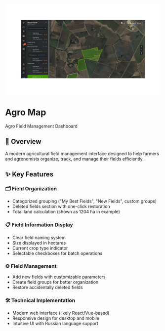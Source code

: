 ![alt text](./static/img/pic.png)

# **Agro Map**
Agro Field Management Dashboard

## 🌱 Overview
A modern agricultural field management interface designed to help farmers and agronomists organize, track, and manage their fields efficiently.

## ✨ Key Features
### 🗂️ Field Organization
- Categorized grouping ("My Best Fields", "New Fields", custom groups)
- Deleted fields section with one-click restoration
- Total land calculation (shown as 1204 ha in example)

### 📋 Field Information Display
- Clear field naming system
- Size displayed in hectares
- Current crop type indicator
- Selectable checkboxes for batch operations

### ⚙️ Field Management
- Add new fields with customizable parameters
- Create field groups for better organization
- Restore accidentally deleted fields

### 🛠 Technical Implementation
- Modern web interface (likely React/Vue-based)
- Responsive design for desktop and mobile
- Intuitive UI with Russian language support
